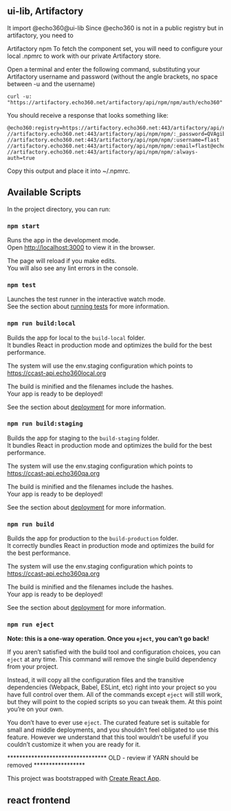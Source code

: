 
## ui-lib, Artifactory
It import @echo360@ui-lib
Since @echo360 is not in a public registry but in artifactory, you need to 

Artifactory npm
To fetch the component set, you will need to configure your local .npmrc to work with our private Artifactory store.

Open a terminal and enter the following command, substituting your Artifactory username and password (without the angle brackets, no space between -u and the username)

<pre><code>curl -u<username>:<password> "https://artifactory.echo360.net/artifactory/api/npm/npm/auth/echo360"</code></pre>
You should receive a response that looks something like:
<pre><code>@echo360:registry=https://artifactory.echo360.net:443/artifactory/api/npm/npm/
//artifactory.echo360.net:443/artifactory/api/npm/npm/:_password=QVAgibberish3FlRzstuffm9whatnotMxdDRX
//artifactory.echo360.net:443/artifactory/api/npm/npm/:username=flast
//artifactory.echo360.net:443/artifactory/api/npm/npm/:email=flast@echo360.com
//artifactory.echo360.net:443/artifactory/api/npm/npm/:always-auth=true</code></pre>

Copy this output and place it into ~/.npmrc.

## Available Scripts

In the project directory, you can run:

### `npm start`

Runs the app in the development mode.<br />
Open [http://localhost:3000](http://localhost:3000) to view it in the browser.

The page will reload if you make edits.<br />
You will also see any lint errors in the console.

### `npm test`

Launches the test runner in the interactive watch mode.<br />
See the section about [running tests](https://facebook.github.io/create-react-app/docs/running-tests) for more information.


### `npm run build:local`

Builds the app for local to the `build-local` folder.<br />
It bundles React in production mode and optimizes the build for the best performance.

The system will use the env.staging configuration which points to https://ccast-api.echo360local.org

The build is minified and the filenames include the hashes.<br />
Your app is ready to be deployed!

See the section about [deployment](https://facebook.github.io/create-react-app/docs/deployment) for more information.

### `npm run build:staging`

Builds the app for staging to the `build-staging` folder.<br />
It bundles React in production mode and optimizes the build for the best performance.

The system will use the env.staging configuration which points to https://ccast-api.echo360qa.org

The build is minified and the filenames include the hashes.<br />
Your app is ready to be deployed!

See the section about [deployment](https://facebook.github.io/create-react-app/docs/deployment) for more information.

### `npm run build`

Builds the app for production to the `build-production` folder.<br />
It correctly bundles React in production mode and optimizes the build for the best performance.

The system will use the env.staging configuration which points to https://ccast-api.echo360qa.org

The build is minified and the filenames include the hashes.<br />
Your app is ready to be deployed!

See the section about [deployment](https://facebook.github.io/create-react-app/docs/deployment) for more information.

### `npm run eject`

**Note: this is a one-way operation. Once you `eject`, you can’t go back!**

If you aren’t satisfied with the build tool and configuration choices, you can `eject` at any time. This command will remove the single build dependency from your project.

Instead, it will copy all the configuration files and the transitive dependencies (Webpack, Babel, ESLint, etc) right into your project so you have full control over them. All of the commands except `eject` will still work, but they will point to the copied scripts so you can tweak them. At this point you’re on your own.

You don’t have to ever use `eject`. The curated feature set is suitable for small and middle deployments, and you shouldn’t feel obligated to use this feature. However we understand that this tool wouldn’t be useful if you couldn’t customize it when you are ready for it.

********************************* OLD - review if YARN should be removed *****************

This project was bootstrapped with [Create React App](https://github.com/facebook/create-react-app).

## react frontend


